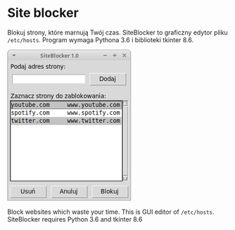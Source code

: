 # Site blocker
Blokuj strony, które marnują Twój czas. SiteBlocker to graficzny edytor pliku `/etc/hosts`.
Program wymaga Pythona 3.6 i biblioteki tkinter 8.6.

![SiteBlocker](SiteBlocker_GUI.png)


Block websites which waste your time. This is GUI editor of `/etc/hosts`.
SiteBlocker requires Python 3.6 and tkinter 8.6
